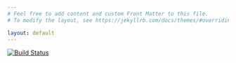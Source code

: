```yaml
---
# Feel free to add content and custom Front Matter to this file.
# To modify the layout, see https://jekyllrb.com/docs/themes/#overriding-theme-defaults

layout: default
---
```


[![Build Status](https://github.com/MorganStanley/ComposeUI/actions/workflows/continuous-integration.yml/badge.svg?event=push)](https://github.com/MorganStanley/ComposeUI/actions/workflows/continuous-integration.yml)
